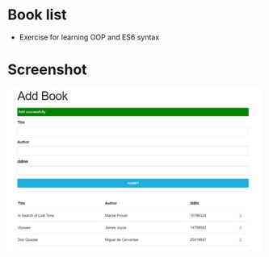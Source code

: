 # Book list

- Exercise for learning OOP and ES6 syntax

# Screenshot

<img src="./screenshots/book-list.png">
